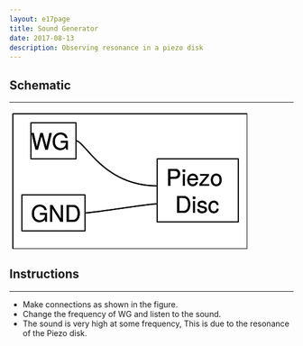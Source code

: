 ```yaml
---
layout: e17page
title: Sound Generator
date: 2017-08-13
description: Observing resonance in a piezo disk
---
```


## Schematic
___	
![](images/schematics/sound-generator.png)
## Instructions
___
- Make connections as shown in the figure.
- Change the frequency of WG and listen to the sound.
- The sound is very high at some frequency, This is due to the resonance of the
Piezo disk.
